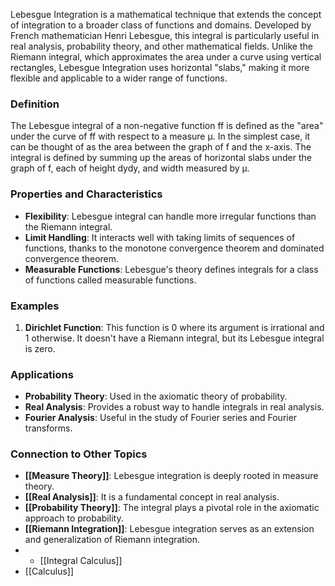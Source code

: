 Lebesgue Integration is a mathematical technique that extends the concept of integration to a broader class of functions and domains. Developed by French mathematician Henri Lebesgue, this integral is particularly useful in real analysis, probability theory, and other mathematical fields. Unlike the Riemann integral, which approximates the area under a curve using vertical rectangles, Lebesgue Integration uses horizontal "slabs," making it more flexible and applicable to a wider range of functions.

### Definition

The Lebesgue integral of a non-negative function ff is defined as the "area" under the curve of ff with respect to a measure μ. In the simplest case, it can be thought of as the area between the graph of f and the x-axis. The integral is defined by summing up the areas of horizontal slabs under the graph of f, each of height dydy, and width measured by μ.

### Properties and Characteristics

- **Flexibility**: Lebesgue integral can handle more irregular functions than the Riemann integral.
- **Limit Handling**: It interacts well with taking limits of sequences of functions, thanks to the monotone convergence theorem and dominated convergence theorem.
- **Measurable Functions**: Lebesgue's theory defines integrals for a class of functions called measurable functions.

### Examples

1. **Dirichlet Function**: This function is 0 where its argument is irrational and 1 otherwise. It doesn't have a Riemann integral, but its Lebesgue integral is zero.

### Applications

- **Probability Theory**: Used in the axiomatic theory of probability.
- **Real Analysis**: Provides a robust way to handle integrals in real analysis.
- **Fourier Analysis**: Useful in the study of Fourier series and Fourier transforms.

### Connection to Other Topics

- **[[Measure Theory]]**: Lebesgue integration is deeply rooted in measure theory.
- **[[Real Analysis]]**: It is a fundamental concept in real analysis.
- **[[Probability Theory]]**: The integral plays a pivotal role in the axiomatic approach to probability.
- **[[Riemann Integration]]**: Lebesgue integration serves as an extension and generalization of Riemann integration.
- - [[Integral Calculus]]
- [[Calculus]]